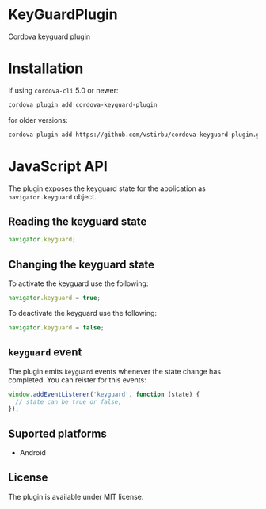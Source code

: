 # KeyGuardPlugin

Cordova keyguard plugin

# Installation

If using `cordova-cli` 5.0 or newer:

```bash
cordova plugin add cordova-keyguard-plugin
```

for older versions:

```bash
cordova plugin add https://github.com/vstirbu/cordova-keyguard-plugin.git
```

# JavaScript API

The plugin exposes the keyguard state for the application as `navigator.keyguard` object.

## Reading the keyguard state

```javascript
navigator.keyguard;
```

## Changing the keyguard state

To activate the keyguard use the following:

```javascript
navigator.keyguard = true;
```

To deactivate the keyguard use the following:

```javascript
navigator.keyguard = false;
```

## `keyguard` event

The plugin emits `keyguard` events whenever the state change has completed. You can reister for this events:

```javascript
window.addEventListener('keyguard', function (state) {
  // state can be true or false;
});
```

## Suported platforms

* Android

## License

The plugin is available under MIT license.